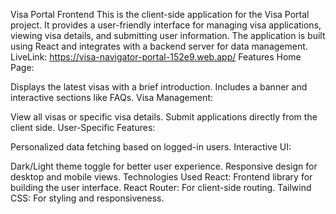Visa Portal Frontend
This is the client-side application for the Visa Portal project. It provides a user-friendly interface for managing visa applications, viewing visa details, and submitting user information. The application is built using React and integrates with a backend server for data management.
LiveLink: https://visa-navigator-portal-152e9.web.app/
Features
Home Page:

Displays the latest visas with a brief introduction.
Includes a banner and interactive sections like FAQs.
Visa Management:

View all visas or specific visa details.
Submit applications directly from the client side.
User-Specific Features:

Personalized data fetching based on logged-in users.
Interactive UI:

Dark/Light theme toggle for better user experience.
Responsive design for desktop and mobile views.
Technologies Used
React: Frontend library for building the user interface.
React Router: For client-side routing.
Tailwind CSS: For styling and responsiveness.
